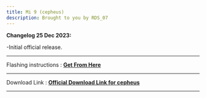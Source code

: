 ```yaml
---
title: Mi 9 (cepheus)
description: Brought to you by RDS_07
---
```


<b>Changelog 25 Dec 2023:</b>

-Initial official release.

----
Flashing instructions : [**Get From Here**](cepheus_inst.md)

----
Download Link : [**Official Download Link for cepheus**](https://sourceforge.net/projects/projectmatrixx/files/Android-14/cepheus/)

----
